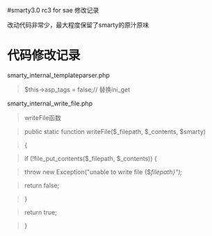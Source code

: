 #smarty3.0 rc3 for sae 修改记录

改动代码非常少，最大程度保留了smarty的原汁原味

# 代码修改记录 #


smarty\_internal\_templateparser.php

> $this->asp\_tags = false;// 替换ini\_get

smarty\_internal\_write\_file.php

> writeFile函数

> public static function writeFile($_filepath, $_contents, $smarty)

> {

> if (!file\_put\_contents($_filepath, $_contents)) {

> throw new Exception("unable to write file {$_filepath}");_

> return false;

> }

> return true;

> }